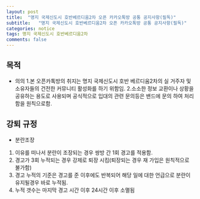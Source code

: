 ```yaml
---
layout: post
title:  "명지 국제신도시 호반베르디움2차 오픈 카카오톡방 공통 공지사항(필독)"
subtitle:   "명지 국제신도시 호반베르디움2차 오픈 카카오톡방 공통 공지사항(필독)"
categories: notice
tags: 명지 국제신도시 호반베르디움2차
comments: false
---
```


## 목적
+ 의의
 1.본 오픈카톡방의 취지는 명지 국제신도시 호반 베르디움2차의 실 거주자 및 소유자들의 건전한 커뮤니티 활성화를 하기 위함임.
 2.소소한 정보 교환이나 상황을 공유하는 용도로 사용되며 공식적으로 입대의 관련 문의등은 밴드에 문의 하여 처리함을 원칙으로함.

## 강퇴 규정
+ 분란조장
 1. 이유를 떠나서 분란이 조장되는 경우 쌍방 간 1회 경고를 적용함.
 2. 경고가 3회 누적되는 경우 강제로 퇴장 시킴(퇴장되는 경우 재 가입은 원칙적으로 불가함)
 3. 경고 누적의 기준은 경고를 준 이후에도 반복되어 해당 일에 대한 언급으로 분란이 유지될경우 바로 누적됨.
 4. 누적 갯수는 마지막 경고 시간 이후 24시간 이후 소멸됨
